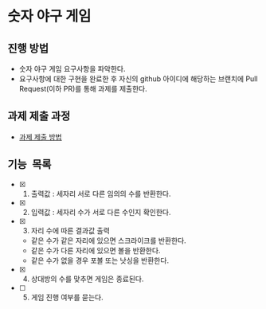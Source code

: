 # 숫자 야구 게임
## 진행 방법
* 숫자 야구 게임 요구사항을 파악한다.
* 요구사항에 대한 구현을 완료한 후 자신의 github 아이디에 해당하는 브랜치에 Pull Request(이하 PR)를 통해 과제를 제출한다.

## 과제 제출 과정
* [과제 제출 방법](https://github.com/next-step/nextstep-docs/tree/master/precourse)

## 기능 목록
- [x] 1. 출력값 : 세자리 서로 다른 임의의 수를 반환한다.
- [x] 2. 입력값 : 세자리 수가 서로 다른 수인지 확인한다.
- [x] 3. 자리 수에 따른 결과값 출력
    + 같은 수가 같은 자리에 있으면 스크라이크를 반환한다.
    + 같은 수가 다른 자리에 있으면 볼을 반환한다.
    + 같은 수가 없을 경우 포볼 또는 낫싱을 반환한다.
- [x] 4. 상대방의 수를 맞추면 게임은 종료된다.
- [ ] 5. 게임 진행 여부를 묻는다. 